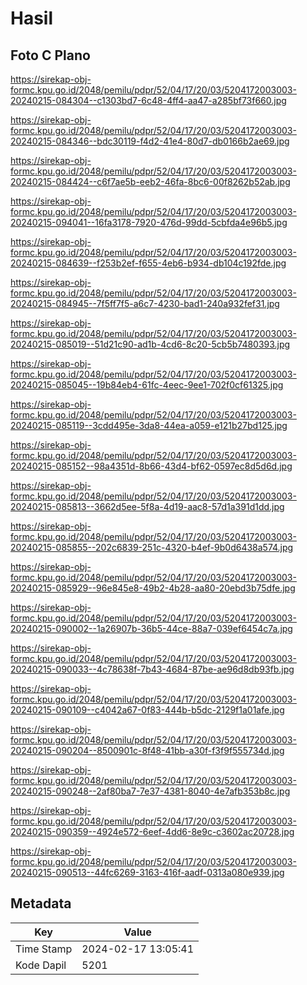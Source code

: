 # Hasil

## Foto C Plano

https://sirekap-obj-formc.kpu.go.id/2048/pemilu/pdpr/52/04/17/20/03/5204172003003-20240215-084304--c1303bd7-6c48-4ff4-aa47-a285bf73f660.jpg

https://sirekap-obj-formc.kpu.go.id/2048/pemilu/pdpr/52/04/17/20/03/5204172003003-20240215-084346--bdc30119-f4d2-41e4-80d7-db0166b2ae69.jpg

https://sirekap-obj-formc.kpu.go.id/2048/pemilu/pdpr/52/04/17/20/03/5204172003003-20240215-084424--c6f7ae5b-eeb2-46fa-8bc6-00f8262b52ab.jpg

https://sirekap-obj-formc.kpu.go.id/2048/pemilu/pdpr/52/04/17/20/03/5204172003003-20240215-094041--16fa3178-7920-476d-99dd-5cbfda4e96b5.jpg

https://sirekap-obj-formc.kpu.go.id/2048/pemilu/pdpr/52/04/17/20/03/5204172003003-20240215-084639--f253b2ef-f655-4eb6-b934-db104c192fde.jpg

https://sirekap-obj-formc.kpu.go.id/2048/pemilu/pdpr/52/04/17/20/03/5204172003003-20240215-084945--7f5ff7f5-a6c7-4230-bad1-240a932fef31.jpg

https://sirekap-obj-formc.kpu.go.id/2048/pemilu/pdpr/52/04/17/20/03/5204172003003-20240215-085019--51d21c90-ad1b-4cd6-8c20-5cb5b7480393.jpg

https://sirekap-obj-formc.kpu.go.id/2048/pemilu/pdpr/52/04/17/20/03/5204172003003-20240215-085045--19b84eb4-61fc-4eec-9ee1-702f0cf61325.jpg

https://sirekap-obj-formc.kpu.go.id/2048/pemilu/pdpr/52/04/17/20/03/5204172003003-20240215-085119--3cdd495e-3da8-44ea-a059-e121b27bd125.jpg

https://sirekap-obj-formc.kpu.go.id/2048/pemilu/pdpr/52/04/17/20/03/5204172003003-20240215-085152--98a4351d-8b66-43d4-bf62-0597ec8d5d6d.jpg

https://sirekap-obj-formc.kpu.go.id/2048/pemilu/pdpr/52/04/17/20/03/5204172003003-20240215-085813--3662d5ee-5f8a-4d19-aac8-57d1a391d1dd.jpg

https://sirekap-obj-formc.kpu.go.id/2048/pemilu/pdpr/52/04/17/20/03/5204172003003-20240215-085855--202c6839-251c-4320-b4ef-9b0d6438a574.jpg

https://sirekap-obj-formc.kpu.go.id/2048/pemilu/pdpr/52/04/17/20/03/5204172003003-20240215-085929--96e845e8-49b2-4b28-aa80-20ebd3b75dfe.jpg

https://sirekap-obj-formc.kpu.go.id/2048/pemilu/pdpr/52/04/17/20/03/5204172003003-20240215-090002--1a26907b-36b5-44ce-88a7-039ef6454c7a.jpg

https://sirekap-obj-formc.kpu.go.id/2048/pemilu/pdpr/52/04/17/20/03/5204172003003-20240215-090033--4c78638f-7b43-4684-87be-ae96d8db93fb.jpg

https://sirekap-obj-formc.kpu.go.id/2048/pemilu/pdpr/52/04/17/20/03/5204172003003-20240215-090109--c4042a67-0f83-444b-b5dc-2129f1a01afe.jpg

https://sirekap-obj-formc.kpu.go.id/2048/pemilu/pdpr/52/04/17/20/03/5204172003003-20240215-090204--8500901c-8f48-41bb-a30f-f3f9f555734d.jpg

https://sirekap-obj-formc.kpu.go.id/2048/pemilu/pdpr/52/04/17/20/03/5204172003003-20240215-090248--2af80ba7-7e37-4381-8040-4e7afb353b8c.jpg

https://sirekap-obj-formc.kpu.go.id/2048/pemilu/pdpr/52/04/17/20/03/5204172003003-20240215-090359--4924e572-6eef-4dd6-8e9c-c3602ac20728.jpg

https://sirekap-obj-formc.kpu.go.id/2048/pemilu/pdpr/52/04/17/20/03/5204172003003-20240215-090513--44fc6269-3163-416f-aadf-0313a080e939.jpg


## Metadata

| Key        | Value               |
| ---------- | ------------------- |
| Time Stamp | 2024-02-17 13:05:41 |
| Kode Dapil | 5201                |



